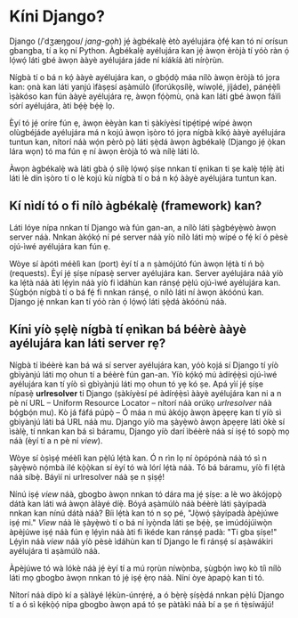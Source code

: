 # Kíni Django?

Django (/ˈdʒæŋɡoʊ/ *jang-goh*) jẹ́ àgbékalẹ̀ ètò ayélujára ọ̀fẹ́ kan tó ní orísun gbangba, tí a kọ ní Python. Àgbékalẹ̀ ayélujára kan jẹ́ àwọn èròjà tí yóò ràn ọ́ lọ́wọ́ láti gbé àwọn ààyè ayélujára jáde ní kíákíá àti nírọ̀rùn.

Nígbà tí o bá n kọ́ ààyè ayélujára kan, o gbọ́dọ̀ máa nílò àwọn èròjà tó jọra kan: ọnà kan láti yanjú ìfàṣẹsí aṣàmúlò (ìforúkọsílẹ̀, wíwọlé, jíjáde), pánẹ́ẹ̀lì ìṣàkóso kan fún ààyè ayélujára rẹ, àwọn fọ́ọ̀mù, ọnà kan láti gbé àwọn fáìlì sórí ayélujára, àti bẹ́ẹ̀ bẹ́ẹ̀ lọ.

Èyí tó jẹ́ oríre fún ẹ, àwọn èèyàn kan ti ṣàkíyèsí tipẹ́tipẹ́ wípé àwọn olùgbéjáde ayélujára má n kojú àwọn ìṣòro tó jọra nígbà kíkọ́ ààyè ayélujára tuntun kan, nítorí náà wọ́n pèrò pọ̀ láti ṣẹ̀dá àwọn àgbékalẹ̀ (Django jẹ́ ọ̀kan lára wọn) tó ma fún ẹ ní àwọn èròjà tó wà nílẹ̀ láti lò.

Àwọn àgbékalẹ̀ wà láti gbà ọ́ sílẹ̀ lọ́wọ́ ṣíṣe nnkan tí ẹnìkan ti ṣe kalẹ̀ tẹ́lẹ̀ àti láti lè dín ìṣòro tí o lè kojú kù nígbà tí o bá n kọ́ ààyè ayélujára tuntun kan.

## Kí nìdí tó o fi nílò àgbékalẹ̀ (framework) kan?

Láti lóye nípa nnkan tí Django wà fún gan-an, a nílò láti ṣàgbéyẹ̀wò àwọn server náà. Nnkan àkọ́kọ́ ní pé server náà yíò nílò láti mọ̀ wípé o fẹ́ kí ó pèsè ojú-ìwé ayélujára kan fún ẹ.

Wòye sí àpótì méèlì kan (port) èyí tí a n ṣàmójútó fún àwọn lẹ́tà tí ń bọ̀ (requests). Èyí jẹ́ ṣíṣe nípasẹ̀ server ayélujára kan. Server ayélujára náà yíò ka lẹ́tà náà àti lẹ́yìn náà yíò fi ìdáhùn kan ránṣẹ́ pẹ̀lú ojú-ìwé ayélujára kan. Ṣùgbọ́n nígbà tí o bá fẹ́ fi nnkan ránṣẹ́, o nílò láti ní àwọn àkóónú kan. Django jẹ́ nnkan kan tí yóò ràn ọ́ lọ́wọ́ láti ṣẹ̀dá àkóónú náà.

## Kíni yíò ṣẹlẹ̀ nígbà tí ẹnìkan bá béèrè ààyè ayélujára kan láti server rẹ?

Nígbà tí ìbéèrè kan bá wá sí server ayélujára kan, yóò kọjá sí Django tí yíò gbìyànjú láti mọ ohun tí a béèrè fún gan-an. Yíò kọ́kọ́ mú àdírẹ́ẹ̀sì ojú-ìwé ayélujára kan tí yíò sì gbìyànjú láti mọ ohun tó yẹ kó ṣe. Apá yìí jẹ́ ṣíṣe nípasẹ̀ **urlresolver** ti Django (ṣàkíyèsí pé àdírẹ́ẹ̀sì ààyè ayélujára kan ni a n pè ní URL – Uniform Resource Locator – nítorí náà orúkọ *urlresolver* náà bọ́gbọ́n mu). Kò já fáfá púpọ̀ – Ó máa n mú àkójọ àwọn àpẹẹrẹ kan tí yíò sì gbìyànjú láti bá URL náà mu. Django yíò ma ṣàyẹ̀wò àwọn àpẹẹrẹ láti òkè sí ìsàlẹ̀, tí nnkan kan bá sì báramu, Django yíò darí ìbéèrè náà sí iṣẹ́ tó sopọ̀ mọ náà (èyí tí a n pè ní *view*).

Wòye sí òṣìṣẹ́ méèlì kan pẹ̀lú lẹ́tà kan. Ó n rìn lọ ní òpópónà náà tó sì n ṣàyẹ̀wò nọ́mbà ilé kọ̀ọ̀kan sí èyí tó wà lórí lẹ́tà náà. Tó bá báramu, yíò fi lẹ́tà náà síbẹ̀. Báyìí ni urlresolver náà ṣe n ṣiṣẹ́!

Nínú iṣẹ́ *view* náà, gbogbo àwọn nnkan tó dára ma jẹ́ ṣíṣe: a lè wo àkójọpọ̀ dátà kan láti wá àwọn àlàyé díẹ̀. Bóyá aṣàmúlò náà béèrè láti ṣàyípadà nnkan kan nínú dátà náà? Bíi lẹ́tà kan tó n sọ pé, "Jọ̀wọ́ ṣàyípadà àpèjúwe iṣẹ́ mi." *View* náà lè ṣàyẹ̀wò tí o bá ní ìyọ̀nda láti ṣe bẹ́ẹ̀, ṣe ìmúdójúìwọ̀n àpèjúwe iṣẹ́ náà fún ẹ lẹ́yìn náà àti fi ìkéde kan ránṣẹ́ padà: "Ti gba ṣíṣe!" Lẹ́yìn náà *view* náà yíò pèsè ìdáhùn kan tí Django le fi ránṣẹ́ sí aṣàwákiri ayélujára ti aṣàmúlò náà.

Àpèjúwe tó wà lókè náà jẹ́ èyí tí a mú rọrùn níwọ̀nba, ṣùgbọ́n ìwọ kò tíì nílò láti mọ gbogbo àwọn nnkan tó jẹ́ iṣẹ́ ẹ̀rọ náà. Níní òye àpapọ̀ kan ti tó.

Nítorí náà dípò kí a ṣàlàyé lẹ́kùn-únrẹ́rẹ́, a ó bẹ̀rẹ̀ ṣíṣẹ̀dá nnkan pẹ̀lú Django tí a ó sì kẹ́kọ̀ọ́ nípa gbogbo àwọn apá tó ṣe pàtàkì náà bí a ṣe ń tẹ̀síwájú!
